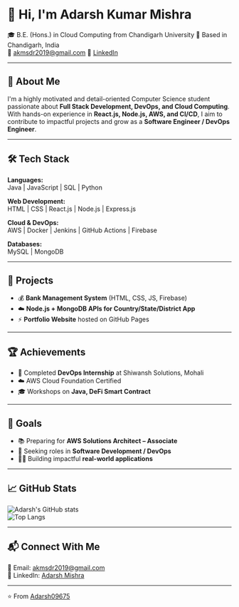 # 👋 Hi, I'm Adarsh Kumar Mishra  

🎓  B.E. (Hons.) in Cloud Computing from Chandigarh University 
📍 Based in Chandigarh, India  
📧 akmsdr2019@gmail.com
🔗 [LinkedIn](https://www.linkedin.com/in/https://www.linkedin.com/in/adarsh-mishra-84b397252/)  

---

## 🚀 About Me
I'm a highly motivated and detail-oriented Computer Science student passionate about **Full Stack Development, DevOps, and Cloud Computing**.  
With hands-on experience in **React.js, Node.js, AWS, and CI/CD**, I aim to contribute to impactful projects and grow as a **Software Engineer / DevOps Engineer**.  

---

## 🛠️ Tech Stack  

**Languages:**  
Java | JavaScript | SQL | Python  

**Web Development:**  
HTML | CSS | React.js | Node.js | Express.js  

**Cloud & DevOps:**  
AWS | Docker | Jenkins | GitHub Actions | Firebase  

**Databases:**  
MySQL | MongoDB  

---

## 🧠 Projects  
- 💰 **Bank Management System** (HTML, CSS, JS, Firebase)  
- ☁️ **Node.js + MongoDB APIs for Country/State/District App**   
- ⚡ **Portfolio Website** hosted on GitHub Pages  

---

## 🏆 Achievements  
- 🌟 Completed **DevOps Internship** at Shiwansh Solutions, Mohali  
- ☁️ AWS Cloud Foundation Certified  
- 🎓 Workshops on **Java, DeFi Smart Contract**

---

## 🎯 Goals  
- 📚 Preparing for **AWS Solutions Architect – Associate**  
- 💼 Seeking roles in **Software Development / DevOps**  
- 👨‍💻 Building impactful **real-world applications**  

---

## 📈 GitHub Stats  
![Adarsh's GitHub stats](https://github-readme-stats.vercel.app/api?username=Adarsh09675&show_icons=true&theme=radical)  
![Top Langs](https://github-readme-stats.vercel.app/api/top-langs/?username=Adarsh09675&layout=compact&theme=radical)  

---

## 📬 Connect With Me  
📧 Email: [akmsdr2019@gmail.com](mailto:akmsdr2019@gmail.com)  
🔗 LinkedIn: [Adarsh Mishra](https://www.linkedin.com/in/https://www.linkedin.com/in/adarsh-mishra-84b397252/)  

---
⭐️ From [Adarsh09675](https://github.com/Adarsh09675)

